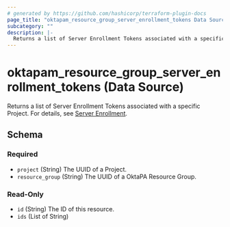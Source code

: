 ```yaml
---
# generated by https://github.com/hashicorp/terraform-plugin-docs
page_title: "oktapam_resource_group_server_enrollment_tokens Data Source - terraform-provider-oktapam"
subcategory: ""
description: |-
  Returns a list of Server Enrollment Tokens associated with a specific Project. For details, see Server Enrollment https://help.okta.com/okta_help.htm?type=oie&id=ext-pam-server-enrollment.
---
```


# oktapam_resource_group_server_enrollment_tokens (Data Source)

Returns a list of Server Enrollment Tokens associated with a specific Project. For details, see [Server Enrollment](https://help.okta.com/okta_help.htm?type=oie&id=ext-pam-server-enrollment).



<!-- schema generated by tfplugindocs -->
## Schema

### Required

- `project` (String) The UUID of a Project.
- `resource_group` (String) The UUID of a OktaPA Resource Group.

### Read-Only

- `id` (String) The ID of this resource.
- `ids` (List of String)


